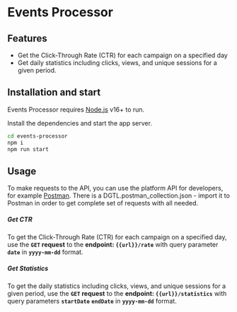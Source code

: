 # Events Processor

## Features

- Get the Click-Through Rate (CTR) for each campaign on a specified day
- Get daily statistics including clicks, views, and unique sessions for a given period.

## Installation and start

Events Processor requires [Node.js](https://nodejs.org/) v16+ to run.

Install the dependencies and start the app server.
```sh
cd events-processor
npm i
npm run start
```

## Usage
To make requests to the API, you can use the platform API for developers, for example [Postman](https://www.postman.com).
There is a DGTL.postman_collection.json - import it to Postman in order to get complete set of requests with all needed.

##### Get CTR

To get the Click-Through Rate (CTR) for each campaign on a specified day, use the **`GET` request** to the **endpoint: `{{url}}/rate`** with query parameter **`date`** in **`yyyy-mm-dd`** format.

##### Get Statistics

To get the daily statistics including clicks, views, and unique sessions for a given period, use the **`GET` request** to the **endpoint: `{{url}}/statistics`** with query parameters **`startDate`** **`endDate`** in **`yyyy-mm-dd`** format.

